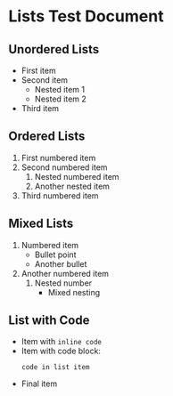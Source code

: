 # Lists Test Document

## Unordered Lists

- First item
- Second item
  - Nested item 1
  - Nested item 2
- Third item

## Ordered Lists  

1. First numbered item
2. Second numbered item
   1. Nested numbered item
   2. Another nested item
3. Third numbered item

## Mixed Lists

1. Numbered item
   - Bullet point
   - Another bullet
2. Another numbered item
   1. Nested number
      - Mixed nesting

## List with Code

- Item with `inline code`
- Item with code block:
  ```
  code in list item
  ```
- Final item
